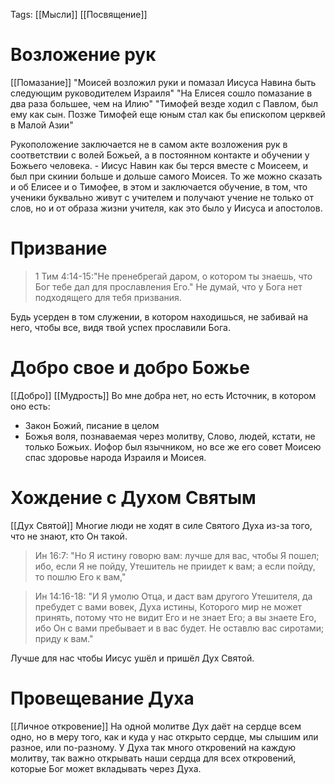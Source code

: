 Tags:
[[Мысли]]
[[Посвящение]]
# Возложение рук
[[Помазание]]
"Моисей возложил руки и помазал Иисуса Навина быть следующим руководителем Израиля"
"На Елисея сошло помазание в два раза большее, чем на Илию"
"Тимофей везде ходил с Павлом, был ему как сын. Позже Тимофей еще юным стал как бы епископом церквей в Малой Азии"

Рукоположение заключается не в самом акте возложения рук в соответствии с волей Божьей, а в постоянном контакте и обучении у Божьего человека. - Иисус Навин как бы терся вместе с Моисеем, и был при скинии больше и дольше самого Моисея. То же можно сказать и об Елисее и о Тимофее, в этом и заключается обучение, в том, что ученики буквально живут с учителем и получают учение не только от слов, но и от образа жизни учителя, как это было у Иисуса и апостолов.
# Призвание

> 1 Тим 4:14-15:"Не пренебрегай даром, о котором ты знаешь, что Бог тебе дал для прославления Его."
Не думай, что у Бога нет подходящего для тебя призвания.

Будь усерден в том служении, в котором находишься, не забивай на него, чтобы все, видя твой успех прославили Бога.

# Добро свое и добро Божье
[[Добро]]
[[Мудрость]] 
Во мне добра нет, но есть Источник, в котором оно есть:
- Закон Божий, писание в целом
- Божья воля, познаваемая через молитву, Слово, людей, кстати, не только Божьих. Иофор был язычником, но все же его совет Моисею спас здоровье народа Израиля и Моисея.

# Хождение с Духом Святым
[[Дух Святой]]
Многие люди не ходят в силе Святого Духа из-за того, что не знают, кто Он такой. 

> Ин 16:7: "Но Я истину говорю вам: лучше для вас, чтобы Я пошел; ибо, если Я не пойду, Утешитель не приидет к вам; а если пойду, то пошлю Его к вам,"

> Ин 14:16-18: "И Я умолю Отца, и даст вам другого Утешителя, да пребудет с вами вовек, Духа истины, Которого мир не может принять, потому что не видит Его и не знает Его; а вы знаете Его, ибо Он с вами пребывает и в вас будет. Не оставлю вас сиротами; приду к вам."

Лучше для нас чтобы Иисус ушёл и пришёл Дух Святой.

# Провещевание Духа
[[Личное откровение]]
На одной молитве Дух даёт на сердце всем одно, но в меру того, как и куда у нас открыто сердце, мы слышим или разное, или по-разному.
У Духа так много откровений на каждую молитву, так важно открывать наши сердца для всех откровений, которые Бог может вкладывать через Духа.